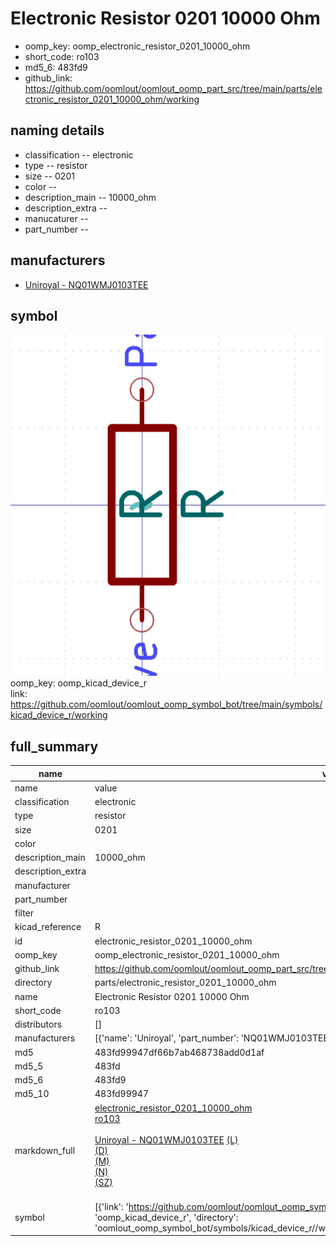 # Electronic Resistor 0201 10000 Ohm

  
* oomp_key: oomp_electronic_resistor_0201_10000_ohm 
* short_code: ro103
* md5_6: 483fd9  
* github_link: https://github.com/oomlout/oomlout_oomp_part_src/tree/main/parts/electronic_resistor_0201_10000_ohm/working  
## naming details
* classification -- electronic
* type -- resistor
* size -- 0201
* color -- 
* description_main -- 10000_ohm
* description_extra -- 
* manucaturer -- 
* part_number -- 


## manufacturers
* [Uniroyal - NQ01WMJ0103TEE]()  

## symbol

![](symbol/0/working/working_600.png)  
oomp_key: oomp_kicad_device_r  
link: https://github.com/oomlout/oomlout_oomp_symbol_bot/tree/main/symbols/kicad_device_r/working  


## full_summary
| name | value | 
| --- | --- | 
| name | value | 
| classification | electronic | 
| type | resistor | 
| size | 0201 | 
| color |  | 
| description_main | 10000_ohm | 
| description_extra |  | 
| manufacturer |  | 
| part_number |  | 
| filter |  | 
| kicad_reference | R | 
| id | electronic_resistor_0201_10000_ohm | 
| oomp_key | oomp_electronic_resistor_0201_10000_ohm | 
| github_link | https://github.com/oomlout/oomlout_oomp_part_src/tree/main/parts/electronic_resistor_0201_10000_ohm/working | 
| directory | parts/electronic_resistor_0201_10000_ohm | 
| name | Electronic Resistor 0201 10000 Ohm | 
| short_code | ro103 | 
| distributors | [] | 
| manufacturers | [{'name': 'Uniroyal', 'part_number': 'NQ01WMJ0103TEE', 'link': '', 'id': 'manufacturer_uniroyal'}] | 
| md5 | 483fd99947df66b7ab468738add0d1af | 
| md5_5 | 483fd | 
| md5_6 | 483fd9 | 
| md5_10 | 483fd99947 | 
| markdown_full | [electronic_resistor_0201_10000_ohm](https://github.com/oomlout/oomlout_oomp_part_src/tree/main/parts/electronic_resistor_0201_10000_ohm/working)<br>[ro103](https://github.com/oomlout/oomlout_oomp_part_src/tree/main/parts/electronic_resistor_0201_10000_ohm/working)<br><br>[Uniroyal - NQ01WMJ0103TEE]() [(L)<br>](https://www.lcsc.com/search?q=NQ01WMJ0103TEE)[(D)<br>](https://www.digikey.com/en/products?,keywords=NQ01WMJ0103TEE)[(M)<br>](https://www.mouser.com/Search/Refine?Keyword=NQ01WMJ0103TEE)[(N)<br>](https://www.newark.com/search?st=NQ01WMJ0103TEE)[(SZ)<br>](https://so.szlcsc.com/global.html?k=NQ01WMJ0103TEE)<br> | 
| symbol | [{'link': 'https://github.com/oomlout/oomlout_oomp_symbol_bot/tree/main/symbols/kicad_device_r', 'oomp_key': 'oomp_kicad_device_r', 'directory': 'oomlout_oomp_symbol_bot/symbols/kicad_device_r//working/working.kicad_sym'}] | 
